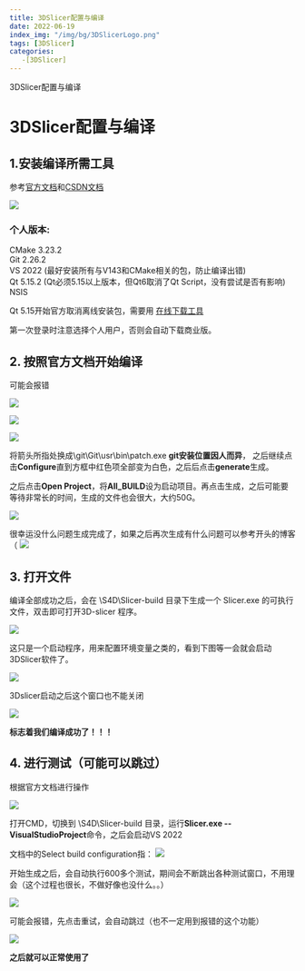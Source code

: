 ```yaml
---
title: 3DSlicer配置与编译
date: 2022-06-19 
index_img: "/img/bg/3DSlicerLogo.png"
tags: [3DSlicer]
categories: 
   -[3DSlicer]
---
```


3DSlicer配置与编译
<!-- more -->

# 3DSlicer配置与编译
## 1.安装编译所需工具
参考[官方文档](https://slicer.readthedocs.io/en/latest/developer_guide/build_instructions/windows.html)和[CSDN文档](https://blog.csdn.net/yaoxingdong/article/details/108051384)

![](/article_img/2022-05-30-18-51-12.png)
### 个人版本:  
CMake 3.23.2  
Git 2.26.2  
VS 2022 (最好安装所有与V143和CMake相关的包，防止编译出错)  
Qt 5.15.2 (Qt必须5.15以上版本，但Qt6取消了Qt Script，没有尝试是否有影响)  
NSIS  

Qt 5.15开始官方取消离线安装包，需要用
[在线下载工具](http://download.qt.io/official_releases/online_installers/)

第一次登录时注意选择个人用户，否则会自动下载商业版。

## 2. 按照官方文档开始编译
可能会报错

![](/article_img/2022-05-30-19-01-47.png)

![](/article_img/2022-05-30-19-02-18.png)

![](/article_img/2022-05-30-19-03-35.png)

将箭头所指处换成\git\Git\usr\bin\patch.exe  **git安装位置因人而异**， 之后继续点击**Configure**直到方框中红色项全部变为白色，之后后点击**generate**生成。

之后点击**Open Project**，将**All_BUILD**设为启动项目。再点击生成，之后可能要等待非常长的时间，生成的文件也会很大，大约50G。

![](/article_img/2022-05-30-19-12-19.png)

很幸运没什么问题生成完成了，如果之后再次生成有什么问题可以参考开头的博客（
![](/article_img/2022-05-31-14-18-58.png)

## 3. 打开文件

编译全部成功之后，会在 \S4D\Slicer-build 目录下生成一个 Slicer.exe 的可执行文件，双击即可打开3D-slicer 程序。

![](/article_img/2022-05-31-15-48-06.png)

这只是一个启动程序，用来配置环境变量之类的，看到下图等一会就会启动3DSlicer软件了。

![](/article_img/2022-05-31-15-45-30.png)

3Dslicer启动之后这个窗口也不能关闭

![](/article_img/2022-05-31-15-48-55.png)

**标志着我们编译成功了！！！**

## 4. 进行测试（可能可以跳过）

根据官方文档进行操作

![](/article_img/2022-05-31-15-59-31.png)

打开CMD，切换到 \S4D\Slicer-build 目录，运行**Slicer.exe --VisualStudioProject**命令，之后会启动VS 2022

文档中的Select build configuration指：
![](/article_img/2022-05-31-16-12-50.png)

开始生成之后，会自动执行600多个测试，期间会不断跳出各种测试窗口，不用理会（这个过程也很长，不做好像也没什么。。）

![](/article_img/2022-05-31-16-22-07.png)

可能会报错，先点击重试，会自动跳过（也不一定用到报错的这个功能）

![](/article_img/2022-05-31-16-23-44.png)

**之后就可以正常使用了**











